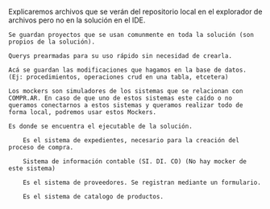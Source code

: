 Explicaremos archivos que se verán del repositorio local en el explorador de archivos pero no en la solución en el IDE.

<!-- Carpetas en el primer nivel de jerarquía -->
<!-- Common: -->
    Se guardan proyectos que se usan comunmente en toda la solución (son propios de la solución).

<!-- Consultas: -->
    Querys prearmadas para su uso rápido sin necesidad de crearla.

<!-- Deltas: -->
    Acá se guardan las modificaciones que hagamos en la base de datos. (Ej: procedimientos, operaciones crud en una tabla, etcetera)

<!-- Mockers: -->
    Los mockers son simuladores de los sistemas que se relacionan con COMPR.AR. En caso de que uno de estos sistemas este caído o no queramos conectarnos a estos sistemas y queramos realizar todo de forma local, podremos usar estos Mockers.

<!-- seac -->
    Es donde se encuentra el ejecutable de la solución.



<!-- SISTEMAS RELACIONADOS CON COMPRAR -->
<!-- GDE: -->
        Es el sistema de expedientes, necesario para la creación del proceso de compra.

<!-- SIDIF (SIDICO) -->
        Sistema de información contable (SI. DI. CO) (No hay mocker de este sistema)

<!-- SIPRO -->
        Es el sistema de proveedores. Se registran mediante un formulario.

<!-- SIBYS -->
        Es el sistema de catalogo de productos.
